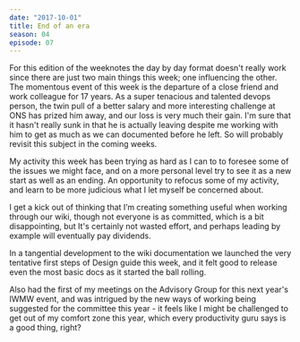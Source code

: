 ```yaml
---
date: "2017-10-01"
title: End of an era
season: 04
episode: 07
---
```


For this edition of the weeknotes the day by day format doesn't really work since there are just two main things this week; one influencing the other. The momentous event of this week is the departure of a close friend and work colleague for 17 years. As a super tenacious and talented devops person, the twin pull of a better salary and more interesting challenge at ONS has prized him away, and our loss is very much their gain. I'm sure that it hasn't really sunk in that he is actually leaving despite me working with him to get as much as we can documented before he left. So will probably revisit this subject in the coming weeks.

My activity this week has been trying as hard as I can to to foresee some of the issues we might face, and on a more personal level try to see it as a new start as well as an ending. An opportunity to refocus some of my activity, and learn to be more judicious what I let myself be concerned about.

I get a kick out of thinking that I’m creating something useful when working through our wiki, though not everyone is as committed, which is a bit disappointing, but It's certainly not wasted effort, and perhaps leading by example will eventually pay dividends.

In a tangential development to the wiki documentation we launched the very tentative first steps of Design guide this week, and it felt good to release even the most basic docs as it started the ball rolling.

Also had the first of my meetings on the Advisory Group for this next year's IWMW event, and was intrigued by the new ways of working being suggested for the committee this year - it feels like I might be challenged to get out of my comfort zone this year, which every productivity guru says is a good thing, right?
